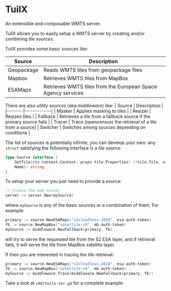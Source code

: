 # TuilX

An extensible and composable WMTS server.

TuilX allows you to easily setup a WMTS server by creating and/or combining _tile sources_.

TuilX provides some basic sources like:

| Source | Description |
|--------|-------------|
| Geopackage | Reads WMTS tiles from geopackage files|
| Mapbox | Retrieves WMTS tiles from MapBox |
| ESAMaps | Retrieves WMTS tiles from the European Space Agency services |

There are also _utility sources_ (aka _middleware_) like:
| Source | Description |
|--------|-------------|
| Masker | Applies masking to tiles |
| Resizer | Resizes tiles |
| Fallback | Retrieves a tile from a fallback source if the primary source fails |
| Tracer | Trace (opencensus) the retrieval of a tile from a source|
| Switcher | Switches among sources depending on conditions |

The list of sources is potentially infinite, you can develop your own: any `struct` satisfying the following interface is a _tile source_:

```go
type Source interface {
	GetTile(ctx context.Context, props tile.Properties) (*tile.Tile, error)
	Name() string
}
```
To setup your server you just need to provide a source:
```go
// Create the web server
server := server.New(mySource)
```
where `mySource` is any of the basic sources or a combination of them. For example:

```go
primary := source.NewESAMaps("s2cloudless-2018", esa-auth-token)
fb := source.NewMapBox("satellite-v9", mb-auth-token)
mySource := middleware.NewFallback(primary, fb)
```

will try to serve the requested tile from the S2 ESA layer, and if retrieval fails, it will serve the tile from MapBox satellite layer.

If then you are interested in tracing the tile retrieval:

```go
primary := source.NewESAMaps("s2cloudless-2018", esa-auth-token)
fb := source.NewMapBox("satellite-v9", mb-auth-token)
mySource := middleware.Trace(middleware.NewFallback(primary, fb))
```

Take a look at `cmd/tuilx-svr.go` for a complete example.
